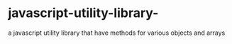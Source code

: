 # javascript-utility-library-
a javascript utility library that have methods for various objects and arrays 
